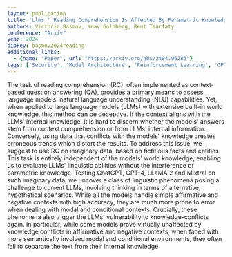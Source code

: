 ```yaml
---
layout: publication
title: 'Llms'' Reading Comprehension Is Affected By Parametric Knowledge And Struggles With Hypothetical Statements'
authors: Victoria Basmov, Yoav Goldberg, Reut Tsarfaty
conference: "Arxiv"
year: 2024
bibkey: basmov2024reading
additional_links:
  - {name: "Paper", url: "https://arxiv.org/abs/2404.06283"}
tags: ['Security', 'Model Architecture', 'Reinforcement Learning', 'GPT', 'Applications']
---
```

The task of reading comprehension (RC), often implemented as context-based
question answering (QA), provides a primary means to assess language models'
natural language understanding (NLU) capabilities. Yet, when applied to large
language models (LLMs) with extensive built-in world knowledge, this method can
be deceptive. If the context aligns with the LLMs' internal knowledge, it is
hard to discern whether the models' answers stem from context comprehension or
from LLMs' internal information. Conversely, using data that conflicts with the
models' knowledge creates erroneous trends which distort the results. To
address this issue, we suggest to use RC on imaginary data, based on fictitious
facts and entities. This task is entirely independent of the models' world
knowledge, enabling us to evaluate LLMs' linguistic abilities without the
interference of parametric knowledge. Testing ChatGPT, GPT-4, LLaMA 2 and
Mixtral on such imaginary data, we uncover a class of linguistic phenomena
posing a challenge to current LLMs, involving thinking in terms of alternative,
hypothetical scenarios. While all the models handle simple affirmative and
negative contexts with high accuracy, they are much more prone to error when
dealing with modal and conditional contexts. Crucially, these phenomena also
trigger the LLMs' vulnerability to knowledge-conflicts again. In particular,
while some models prove virtually unaffected by knowledge conflicts in
affirmative and negative contexts, when faced with more semantically involved
modal and conditional environments, they often fail to separate the text from
their internal knowledge.
